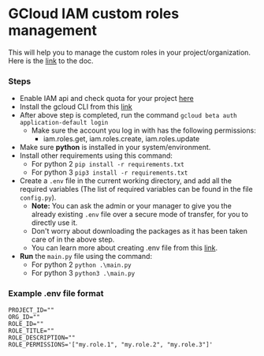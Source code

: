 # GCloud IAM custom roles management
This will help you to manage the custom roles in your project/organization.
Here is the [link](https://cloud.google.com/iam/docs/reference/rest/v1/projects.roles) to the doc.

### Steps
- Enable IAM api and check quota for your project [here](https://console.developers.google.com/apis/api/iam)
- Install the gcloud CLI from this [link](https://cloud.google.com/sdk/docs/install)
- After above step is completed, run the command `gcloud beta auth application-default login`
  - Make sure the account you log in with has the following permissions:
    - iam.roles.get, iam.roles.create, iam.roles.update
- Make sure **python** is installed in your system/environment.
- Install other requirements using this command: 
  - For python 2 `pip install -r requirements.txt` 
  - For python 3 `pip3 install -r requirements.txt`
- Create a `.env` file in the current working directory, and add all the required variables (The list of required variables can be found in the file `config.py`).
  - **Note:** You can ask the admin or your manager to give you the already existing `.env` file over a secure mode of transfer, for you to directly use it.
  - Don't worry about downloading the packages as it has been taken care of in the above step.
  - You can learn more about creating .env file from this [link](https://dev.to/jakewitcher/using-env-files-for-environment-variables-in-python-applications-55a1).
- **Run** the `main.py` file using the command:
  - For python 2 `python .\main.py`
  - For python 3 `python3 .\main.py`

### Example .env file format
```
PROJECT_ID=""
ORG_ID=""
ROLE_ID=""
ROLE_TITLE=""
ROLE_DESCRIPTION=""
ROLE_PERMISSIONS='["my.role.1", "my.role.2", "my.role.3"]'
```